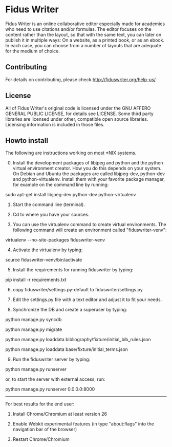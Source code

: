 Fidus Writer 
===========

Fidus Writer is an online collaborative editor especially made for academics who need to use citations and/or formulas. The editor focuses on the content rather than the layout, so that with the same text, you can later on publish it in multiple ways: On a website, as a printed book, or as an ebook. In each case, you can choose from a number of layouts that are adequate for the medium of choice.


Contributing
----

For details on contributing, please check http://fiduswriter.org/help-us/


License
----

All of Fidus Writer's original code is licensed under the GNU AFFERO GENERAL PUBLIC LICENSE, for details see LICENSE. Some third party libraries are licensed under other, compatible open source libraries. Licensing information is included in those files.


Howto install
----

The following are instructions working on most *NIX systems.

0. Install the development packages of libjpeg and python and the python virtual environment creator. How you do this depends on your system. On Debian and Ubuntu the packages are called libjpeg-dev, python-dev and python-virtualenv. Install them with your favorite package manager, for example on the command line by running:

  sudo apt-get install libjpeg-dev python-dev python-virtualenv

1. Start the command line (terminal).

2. Cd to where you have your sources.

3. You can use the virtualenv command to create virtual environments. The following command will create an environment called "fiduswriter-venv":

  virtualenv  --no-site-packages fiduswriter-venv

4. Activate the virtualenv by typing:

  source fiduswriter-venv/bin/activate

5. Install the requirements for running  fiduswriter by typing:

  pip install -r requirements.txt

6. copy fiduswriter/settings.py-default to fiduswriter/settings.py

7. Edit the settings.py file with a text editor and adjust it to fit your needs.

8. Synchronize the DB and create a superuser by typing:

  python manage.py syncdb

  python manage.py migrate

  python manage.py loaddata bibliography/fixture/initial_bib_rules.json

  python manage.py loaddata base/fixture/initial_terms.json

9. Run the fiduswriter server by typing:

  python manage.py runserver

  or, to start the server with external access, run:

  python manage.py runserver 0.0.0.0:8000

- - - - - -

For best results for the end user:

1. Install Chrome/Chromium at least version 26

2. Enable Webkit experimental features (in type "about:flags" into the navigation bar of the browser)

3. Restart Chrome/Chromium
